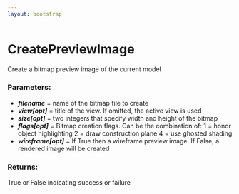 ```yaml
---
layout: bootstrap
---
```


# CreatePreviewImage

Create a bitmap preview image of the current model
          

### Parameters:

- ***filename*** = name of the bitmap file to create
- ***view[opt]*** = title of the view. If omitted, the active view is used
- ***size[opt]*** = two integers that specify width and height of the bitmap
- ***flags[opt]*** = Bitmap creation flags. Can be the combination of:
    1 = honor object highlighting
    2 = draw construction plane
    4 = use ghosted shading
- ***wireframe[opt]*** = If True then a wireframe preview image. If False,
    a rendered image will be created
        

### Returns:


True or False indicating success or failure
        


